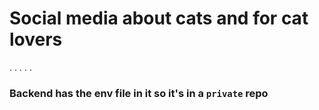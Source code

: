# Social media about cats and for cat lovers









.
.
.
.
.
### Backend has the env file in it so it's in a `private` repo
